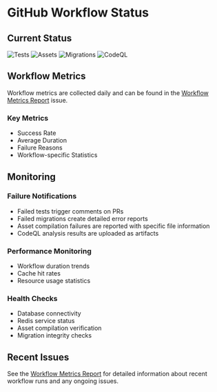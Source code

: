 # GitHub Workflow Status

## Current Status

![Tests](https://github.com/openstax/accounts/workflows/Tests/badge.svg)
![Assets](https://github.com/openstax/accounts/workflows/Assets/badge.svg)
![Migrations](https://github.com/openstax/accounts/workflows/Migrations/badge.svg)
![CodeQL](https://github.com/openstax/accounts/workflows/CodeQL/badge.svg)

## Workflow Metrics

Workflow metrics are collected daily and can be found in the [Workflow Metrics Report](https://github.com/openstax/accounts/issues?q=label%3Aworkflow-metrics) issue.

### Key Metrics
- Success Rate
- Average Duration
- Failure Reasons
- Workflow-specific Statistics

## Monitoring

### Failure Notifications
- Failed tests trigger comments on PRs
- Failed migrations create detailed error reports
- Asset compilation failures are reported with specific file information
- CodeQL analysis results are uploaded as artifacts

### Performance Monitoring
- Workflow duration trends
- Cache hit rates
- Resource usage statistics

### Health Checks
- Database connectivity
- Redis service status
- Asset compilation verification
- Migration integrity checks

## Recent Issues
See the [Workflow Metrics Report](https://github.com/openstax/accounts/issues?q=label%3Aworkflow-metrics) for detailed information about recent workflow runs and any ongoing issues. 